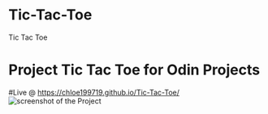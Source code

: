 # Tic-Tac-Toe
Tic Tac Toe

# Project Tic Tac Toe for Odin Projects

#Live @ https://chloe199719.github.io/Tic-Tac-Toe/
 <img src="https://i.imgur.com/5dj8wC6.png" alt="screenshot of the Project">
